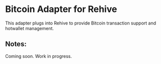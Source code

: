 # Bitcoin Adapter for Rehive
This adapter plugs into Rehive to provide Bitcoin transaction support and hotwallet management.

## Notes:

Coming soon. Work in progress.

